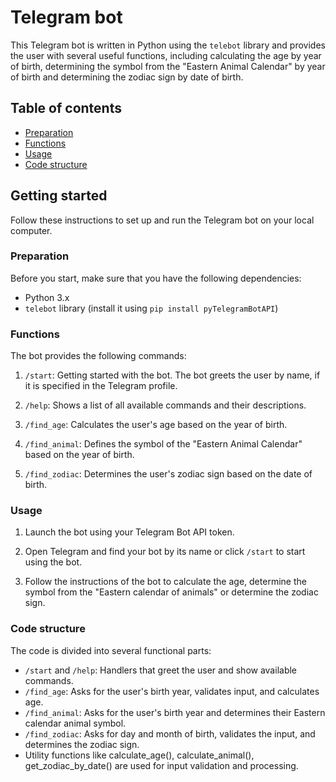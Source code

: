 # Telegram bot

This Telegram bot is written in Python using the `telebot` library and provides the user with several useful functions, including calculating the age by year of birth, determining the symbol from the "Eastern Animal Calendar" by year of birth and determining the zodiac sign by date of birth.

## Table of contents

- [Preparation](#preparation)
- [Functions](#functions)
- [Usage](#usage)
- [Code structure](#code-structure)

## Getting started

Follow these instructions to set up and run the Telegram bot on your local computer.

### Preparation

Before you start, make sure that you have the following dependencies:

- Python 3.x
- `telebot` library (install it using `pip install pyTelegramBotAPI`)

### Functions

The bot provides the following commands:

1. `/start`: Getting started with the bot. The bot greets the user by name, if it is specified in the Telegram profile.

2. `/help`: Shows a list of all available commands and their descriptions.

3. `/find_age`: Calculates the user's age based on the year of birth.

4. `/find_animal`: Defines the symbol of the "Eastern Animal Calendar" based on the year of birth.

5. `/find_zodiac`: Determines the user's zodiac sign based on the date of birth.

### Usage

1. Launch the bot using your Telegram Bot API token.

2. Open Telegram and find your bot by its name or click `/start` to start using the bot.

3. Follow the instructions of the bot to calculate the age, determine the symbol from the "Eastern calendar of animals" or determine the zodiac sign.

### Code structure

The code is divided into several functional parts:

- `/start` and `/help`: Handlers that greet the user and show available commands.
- `/find_age`: Asks for the user's birth year, validates input, and calculates age.
- `/find_animal`: Asks for the user's birth year and determines their Eastern calendar animal symbol.
- `/find_zodiac`: Asks for day and month of birth, validates the input, and determines the zodiac sign.
- Utility functions like calculate_age(), calculate_animal(), get_zodiac_by_date() are used for input validation and processing.
